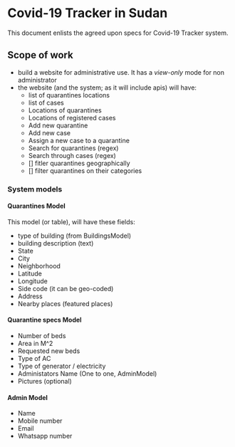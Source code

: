 # Covid-19 Tracker in Sudan

This document enlists the agreed upon specs for Covid-19 Tracker system.

## Scope of work

- build a website for administrative use. It has a *view-only* mode for non administrator
- the website (and the system; as it will include apis) will have:
    - list of quarantines locations
    - list of cases
    - Locations of quarantines
    - Locations of registered cases
    - Add new quarantine
    - Add new case
    - Assign a new case to a quarantine
    - Search for quarantines (regex)
    - Search through cases (regex)
    - [] fitler quarantines geographically
    - [] filter quarantines on their categories


### System models

#### Quarantines Model

This model (or table), will have these fields:

- type of building (from BuildingsModel)
- building description (text)
- State
- City
- Neighborhood
- Latitude
- Longitude
- Side code (it can be geo-coded)
- Address
- Nearby places (featured places)


#### Quarantine specs Model

- Number of beds
- Area in M^2
- Requested new beds
- Type of AC
- Type of generator / electricity
- Administators Name (One to one, AdminModel)
- Pictures (optional)

#### Admin Model

- Name
- Mobile number
- Email
- Whatsapp number


